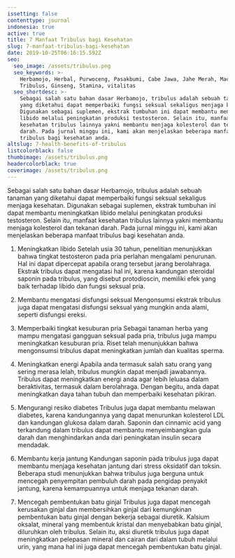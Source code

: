 ```yaml
---
issetting: false
contenttype: journal
indonesia: true
active: true
title: 7 Manfaat Tribulus bagi Kesehatan
slug: 7-manfaat-tribulus-bagi-kesehatan
date: 2019-10-25T06:16:15.592Z
seo:
  seo_image: /assets/tribulus.png
  seo_keywords: >-
    Herbamojo, Herbal, Purwoceng, Pasakbumi, Cabe Jawa, Jahe Merah, Maca,
    Tribulus, Ginseng, Stamina, vitalitas
  seo_shortdesc: >-
    Sebagai salah satu bahan dasar Herbamojo, tribulus adalah sebuah tanaman
    yang diketahui dapat memperbaiki fungsi seksual sekaligus menjaga kesehatan.
    Digunakan sebagai suplemen, ekstrak tumbuhan ini dapat membantu meningkatkan
    libido melalui peningkatan produksi testosteron. Selain itu, manfaat
    kesehatan tribulus lainnya yakni membantu menjaga kolesterol dan tekanan
    darah. Pada jurnal minggu ini, kami akan menjelaskan beberapa manfaat
    tribulus bagi kesehatan anda.
altslug: 7-health-benefits-of-tribulus
listcolorblack: false
thumbimage: /assets/tribulus.png
headercolorblack: true
coverimage: /assets/tribulus.png
---
```

Sebagai salah satu bahan dasar Herbamojo, tribulus adalah sebuah tanaman yang diketahui dapat memperbaiki fungsi seksual sekaligus menjaga kesehatan. Digunakan sebagai suplemen, ekstrak tumbuhan ini dapat membantu meningkatkan libido melalui peningkatan produksi testosteron. Selain itu, manfaat kesehatan tribulus lainnya yakni membantu menjaga kolesterol dan tekanan darah. Pada jurnal minggu ini, kami akan menjelaskan beberapa manfaat tribulus bagi kesehatan anda.

1. Meningkatkan libido
	Setelah usia 30 tahun, penelitian menunjukkan bahwa tingkat testosteron pada pria perlahan mengalami penurunan. Hal ini dapat dipercepat apabila orang tersebut jarang berolahraga. Ekstrak tribulus dapat mengatasi hal ini, karena kandungan steroidal saponin pada tribulus, yang disebut protodioscin, memiliki efek yang baik terhadap libido dan fungsi seksual pria.

2. Membantu mengatasi disfungsi seksual
	Mengonsumsi ekstrak tribulus juga dapat mengatasi disfungsi seksual yang mungkin anda alami, seperti disfungsi ereksi.
	
3. Memperbaiki tingkat kesuburan pria
	Sebagai tanaman herba yang mampu mengatasi gangguan seksual pada pria, tribulus juga mampu meningkatkan kesuburan pria. Riset telah menunjukkan bahwa mengonsumsi tribulus dapat meningkatkan jumlah dan kualitas sperma.

4. Meningkatkan energi
	Apabila anda termasuk salah satu orang yang sering merasa lelah, tribulus mungkin dapat menjadi jawabannya. Tribulus dapat meningkatkan energi anda agar lebih leluasa dalam beraktivitas, termasuk dalam berolahraga. Dengan begitu, anda dapat meningkatkan daya tahan tubuh dan memperbaiki kesehatan pikiran.

5. Mengurangi resiko diabetes
	Tribulus juga dapat membantu melawan diabetes, karena kandungannya yang dapat menurunkan kolesterol LDL dan kandungan glukosa dalam darah. Saponin dan cinnamic acid yang terkandung dalam tribulus dapat membantu menyeimbangkan gula darah dan menghindarkan anda dari peningkatan insulin secara mendadak. 

6. Membantu kerja jantung
	Kandungan saponin pada tribulus juga dapat membantu menjaga kesehatan jantung dari stress oksidatif dan toksin. Beberapa studi menunjukkan bahwa tribulus juga berguna untuk mencegah penyempitan pembuluh darah pada pengidap penyakit jantung, karena kemampuannya untuk menjaga tekanan darah.

7. Mencegah pembentukan batu ginjal
	Tribulus juga dapat mencegah kerusakan ginjal dan membersihkan ginjal dari kemungkinan pembentukan batu ginjal dengan bekerja sebagai diuretik. Kalsium oksalat, mineral yang membentuk kristal dan menyebabkan batu ginjal, diluruhkan oleh tribulus. Selain itu, aksi diuretik tribulus juga dapat meningkatkan pelepasan mineral dan cairan dari dalam tubuh melalui urin, yang mana hal ini juga dapat mencegah pembentukan batu ginjal.
